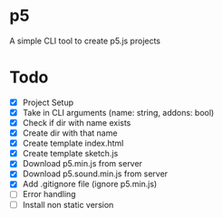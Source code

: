 # p5
A simple CLI tool to create p5.js projects

# Todo
- [x] Project Setup
- [x] Take in CLI arguments (name: string, addons: bool)
- [x] Check if dir with name exists
- [x] Create dir with that name
- [x] Create template index.html
- [x] Create template sketch.js
- [x] Download p5.min.js from server
- [x] Download p5.sound.min.js from server
- [x] Add .gitignore file (ignore p5.min.js)
- [ ] Error handling
- [ ] Install non static version
